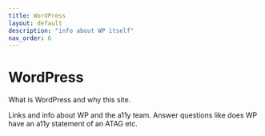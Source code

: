 ```yaml
---
title: WordPress
layout: default
description: "info about WP itself"
nav_order: 6
---
```



# WordPress
What is WordPress and why this site.

Links and info about WP and the a11y team. 
Answer questions like does WP have an a11y statement of an ATAG etc.

